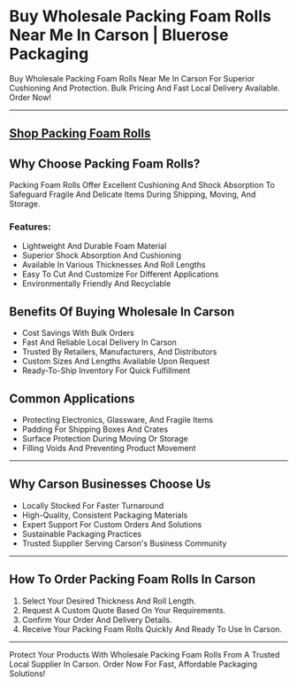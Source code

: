 # Buy Wholesale Packing Foam Rolls Near Me In Carson | Bluerose Packaging

Buy Wholesale Packing Foam Rolls Near Me In Carson For Superior Cushioning And Protection. Bulk Pricing And Fast Local Delivery Available. Order Now!

---
[Shop Packing Foam Rolls](https://www.bluerosepackaging.com/product/packing-foam-rolls/)
---

## Why Choose Packing Foam Rolls?

Packing Foam Rolls Offer Excellent Cushioning And Shock Absorption To Safeguard Fragile And Delicate Items During Shipping, Moving, And Storage.

### Features:

- Lightweight And Durable Foam Material  
- Superior Shock Absorption And Cushioning  
- Available In Various Thicknesses And Roll Lengths  
- Easy To Cut And Customize For Different Applications  
- Environmentally Friendly And Recyclable  

## Benefits Of Buying Wholesale In Carson

- Cost Savings With Bulk Orders  
- Fast And Reliable Local Delivery In Carson  
- Trusted By Retailers, Manufacturers, And Distributors  
- Custom Sizes And Lengths Available Upon Request  
- Ready-To-Ship Inventory For Quick Fulfillment  

## Common Applications

- Protecting Electronics, Glassware, And Fragile Items  
- Padding For Shipping Boxes And Crates  
- Surface Protection During Moving Or Storage  
- Filling Voids And Preventing Product Movement  

---

## Why Carson Businesses Choose Us

- Locally Stocked For Faster Turnaround  
- High-Quality, Consistent Packaging Materials  
- Expert Support For Custom Orders And Solutions  
- Sustainable Packaging Practices  
- Trusted Supplier Serving Carson's Business Community  

---

## How To Order Packing Foam Rolls In Carson

1. Select Your Desired Thickness And Roll Length.  
2. Request A Custom Quote Based On Your Requirements.  
3. Confirm Your Order And Delivery Details.  
4. Receive Your Packing Foam Rolls Quickly And Ready To Use In Carson.  

---

Protect Your Products With Wholesale Packing Foam Rolls From A Trusted Local Supplier In Carson. Order Now For Fast, Affordable Packaging Solutions!

